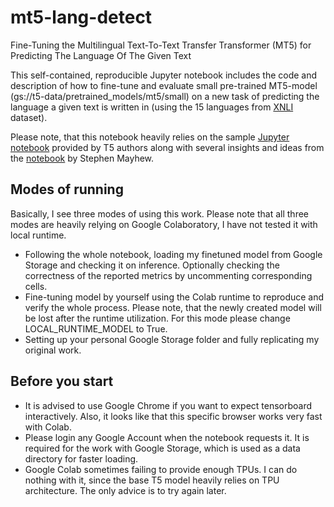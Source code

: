 # mt5-lang-detect
Fine-Tuning the Multilingual Text-To-Text Transfer Transformer (MT5) for Predicting The Language Of The Given Text

This self-contained, reproducible Jupyter notebook includes the code and description of how to fine-tune and evaluate small pre-trained MT5-model (gs://t5-data/pretrained_models/mt5/small) on a new task of predicting the language a given text is written in (using the 15 languages from [XNLI](https://www.tensorflow.org/datasets/catalog/xnli) dataset).

Please note, that this notebook heavily relies on the sample [Jupyter notebook](https://github.com/google-research/text-to-text-transfer-transformer/blob/main/notebooks/t5-trivia.ipynb) provided by T5 authors along with several insights and ideas from the [notebook](https://github.com/mayhewsw/multilingual-t5/blob/master/notebooks/mt5-xnli.ipynb) by Stephen Mayhew.

## Modes of running
Basically, I see three modes of using this work. Please note that all three modes are heavily relying on Google Colaboratory, I have not tested it with local runtime.

- Following the whole notebook, loading my finetuned model from Google Storage and checking it on inference. Optionally checking the correctness of the reported metrics by uncommenting corresponding cells.
- Fine-tuning model by yourself using the Colab runtime to reproduce and verify the whole process. Please note, that the newly created model will be lost after the runtime utilization. For this mode please change LOCAL_RUNTIME_MODEL to True.
- Setting up your personal Google Storage folder and fully replicating my original work.

## Before you start
- It is advised to use Google Chrome if you want to expect tensorboard interactively. Also, it looks like that this specific browser works very fast with Colab.
- Please login any Google Account when the notebook requests it. It is required for the work with Google Storage, which is used as a data directory for faster loading.
- Google Colab sometimes failing to provide enough TPUs. I can do nothing with it, since the base T5 model heavily relies on TPU architecture. The only advice is to try again later.